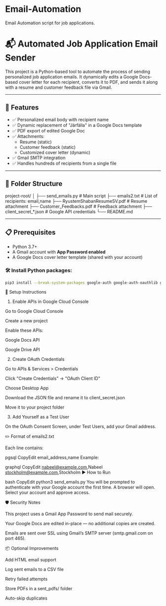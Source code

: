 # Email-Automation
Email Automation script for job applications.

# 📬 Automated Job Application Email Sender

This project is a Python-based tool to automate the process of sending personalized job application emails. It dynamically edits a Google Docs-based cover letter for each recipient, converts it to PDF, and sends it along with a resume and customer feedback file via Gmail.

---

## 🚀 Features

- ✅ Personalized email body with recipient name
- ✅ Dynamic replacement of "Järfälla" in a Google Docs template
- ✅ PDF export of edited Google Doc
- ✅ Attachments:
  - Resume (static)
  - Customer feedback (static)
  - Customized cover letter (dynamic)
- ✅ Gmail SMTP integration
- ✅ Handles hundreds of recipients from a single file

---

## 📁 Folder Structure

  project-root/
│
├── send_emails.py # Main script
├── emails2.txt # List of recipients: email,name
├── RyustemShabanResumeSV.pdf # Resume attachment
├── Customer_Feedbacks.pdf # Feedback attachment
├── client_secret_*.json # Google API credentials
└── README.md


---

## 📋 Prerequisites

- Python 3.7+
- A Gmail account with **App Password enabled**
- A Google Docs cover letter template (shared with your account)

### 🛠 Install Python packages:

```bash
pip3 install --break-system-packages google-auth google-auth-oauthlib google-api-python-client
```



🧠 Setup Instructions

1. Enable APIs in Google Cloud Console

Go to Google Cloud Console

Create a new project

Enable these APIs:

Google Docs API

Google Drive API

2. Create OAuth Credentials

Go to APIs & Services > Credentials

Click "Create Credentials" → "OAuth Client ID"

Choose Desktop App

Download the JSON file and rename it to client_secret.json

Move it to your project folder

3. Add Yourself as a Test User

On the OAuth Consent Screen, under Test Users, add your Gmail address.

✏️ Format of emails2.txt

Each line contains:

pgsql
CopyEdit
email_address,name
Example:

graphql
CopyEdit
nabeel@example.com,Nabeel
stockholm@example.com,Stockholm
▶️ How to Run

bash
CopyEdit
python3 send_emails.py
You will be prompted to authenticate with your Google account the first time. A browser will open. Select your account and approve access.

🛡 Security Notes

This project uses a Gmail App Password to send mail securely.

Your Google Docs are edited in-place — no additional copies are created.

Emails are sent over SSL using Gmail’s SMTP server (smtp.gmail.com on port 465).

📦 Optional Improvements

Add HTML email support

Log sent emails to a CSV file

Retry failed attempts

Store PDFs in a sent_pdfs/ folder

Auto-skip duplicates

